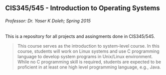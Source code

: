 CIS345/545 - Introduction to Operating Systems
----------------------------------------------
###### Professor: Dr. Yaser K Doleh; Spring 2015

This is a repository for all projects and assingments done in CIS345/545.

> This course serves as the introduction to system-level course. In this course, students will work on Linux systems and use C programming language to develop system programs in Unix/Linux environment. While no C programming skill is required, students are expected to be proficient in at least one high level programming language, e.g., Java.
